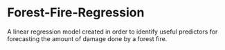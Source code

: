 # Forest-Fire-Regression
A linear regression model created in order to identify useful predictors for forecasting the amount of damage done by a forest fire.
